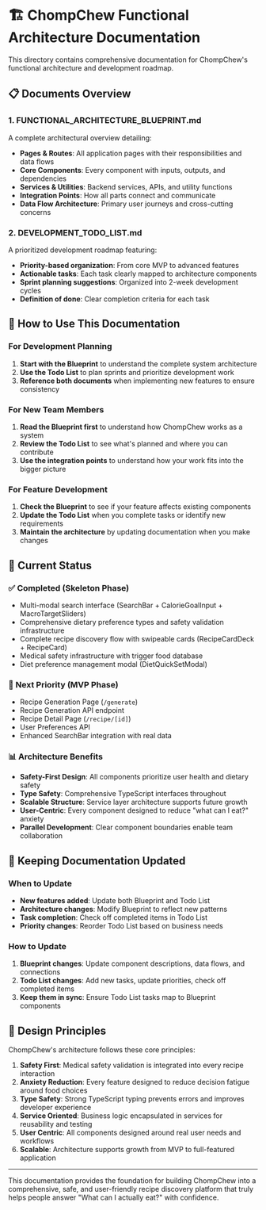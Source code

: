 # 🏗️ ChompChew Functional Architecture Documentation

This directory contains comprehensive documentation for ChompChew's functional architecture and development roadmap.

## 📋 **Documents Overview**

### **1. FUNCTIONAL_ARCHITECTURE_BLUEPRINT.md**
A complete architectural overview detailing:
- **Pages & Routes**: All application pages with their responsibilities and data flows
- **Core Components**: Every component with inputs, outputs, and dependencies
- **Services & Utilities**: Backend services, APIs, and utility functions
- **Integration Points**: How all parts connect and communicate
- **Data Flow Architecture**: Primary user journeys and cross-cutting concerns

### **2. DEVELOPMENT_TODO_LIST.md**
A prioritized development roadmap featuring:
- **Priority-based organization**: From core MVP to advanced features
- **Actionable tasks**: Each task clearly mapped to architecture components
- **Sprint planning suggestions**: Organized into 2-week development cycles
- **Definition of done**: Clear completion criteria for each task

## 🎯 **How to Use This Documentation**

### **For Development Planning**
1. **Start with the Blueprint** to understand the complete system architecture
2. **Use the Todo List** to plan sprints and prioritize development work
3. **Reference both documents** when implementing new features to ensure consistency

### **For New Team Members**
1. **Read the Blueprint first** to understand how ChompChew works as a system
2. **Review the Todo List** to see what's planned and where you can contribute
3. **Use the integration points** to understand how your work fits into the bigger picture

### **For Feature Development**
1. **Check the Blueprint** to see if your feature affects existing components
2. **Update the Todo List** when you complete tasks or identify new requirements
3. **Maintain the architecture** by updating documentation when you make changes

## 🚀 **Current Status**

### **✅ Completed (Skeleton Phase)**
- Multi-modal search interface (SearchBar + CalorieGoalInput + MacroTargetSliders)
- Comprehensive dietary preference types and safety validation infrastructure
- Complete recipe discovery flow with swipeable cards (RecipeCardDeck + RecipeCard)
- Medical safety infrastructure with trigger food database
- Diet preference management modal (DietQuickSetModal)

### **🎯 Next Priority (MVP Phase)**
- Recipe Generation Page (`/generate`)
- Recipe Generation API endpoint
- Recipe Detail Page (`/recipe/[id]`)
- User Preferences API
- Enhanced SearchBar integration with real data

### **📊 Architecture Benefits**
- **Safety-First Design**: All components prioritize user health and dietary safety
- **Type Safety**: Comprehensive TypeScript interfaces throughout
- **Scalable Structure**: Service layer architecture supports future growth
- **User-Centric**: Every component designed to reduce "what can I eat?" anxiety
- **Parallel Development**: Clear component boundaries enable team collaboration

## 🔄 **Keeping Documentation Updated**

### **When to Update**
- **New features added**: Update both Blueprint and Todo List
- **Architecture changes**: Modify Blueprint to reflect new patterns
- **Task completion**: Check off completed items in Todo List
- **Priority changes**: Reorder Todo List based on business needs

### **How to Update**
1. **Blueprint changes**: Update component descriptions, data flows, and connections
2. **Todo List changes**: Add new tasks, update priorities, check off completed items
3. **Keep them in sync**: Ensure Todo List tasks map to Blueprint components

## 🎨 **Design Principles**

ChompChew's architecture follows these core principles:

1. **Safety First**: Medical safety validation is integrated into every recipe interaction
2. **Anxiety Reduction**: Every feature designed to reduce decision fatigue around food choices
3. **Type Safety**: Strong TypeScript typing prevents errors and improves developer experience
4. **Service Oriented**: Business logic encapsulated in services for reusability and testing
5. **User Centric**: All components designed around real user needs and workflows
6. **Scalable**: Architecture supports growth from MVP to full-featured application

---

This documentation provides the foundation for building ChompChew into a comprehensive, safe, and user-friendly recipe discovery platform that truly helps people answer "What can I actually eat?" with confidence. 